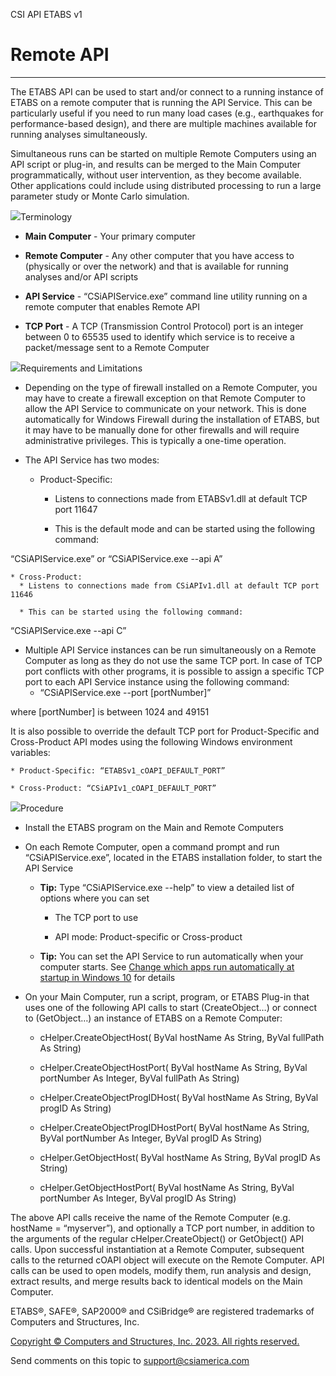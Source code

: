 ﻿

CSI API ETABS v1

# Remote API  
  
---  
  
The ETABS API can be used to start and/or connect to a running instance of
ETABS on a remote computer that is running the API Service. This can be
particularly useful if you need to run many load cases (e.g., earthquakes for
performance-based design), and there are multiple machines available for
running analyses simultaneously.

Simultaneous runs can be started on multiple Remote Computers using an API
script or plug-in, and results can be merged to the Main Computer
programmatically, without user intervention, as they become available. Other
applications could include using distributed processing to run a large
parameter study or Monte Carlo simulation.

![](../icons/SectionExpanded.png)Terminology

  * **Main Computer** \- Your primary computer 

  * **Remote Computer** \- Any other computer that you have access to (physically or over the network) and that is available for running analyses and/or API scripts 

  * **API Service** \- “CSiAPIService.exe” command line utility running on a remote computer that enables Remote API 

  * **TCP Port** \- A TCP (Transmission Control Protocol) port is an integer between 0 to 65535 used to identify which service is to receive a packet/message sent to a Remote Computer 

![](../icons/SectionExpanded.png)Requirements and Limitations

  * Depending on the type of firewall installed on a Remote Computer, you may have to create a firewall exception on that Remote Computer to allow the API Service to communicate on your network. This is done automatically for Windows Firewall during the installation of ETABS, but it may have to be manually done for other firewalls and will require administrative privileges. This is typically a one-time operation.

  * The API Service has two modes: 
    * Product-Specific: 
      * Listens to connections made from ETABSv1.dll at default TCP port 11647 

      * This is the default mode and can be started using the following command: 

“CSiAPIService.exe” or “CSiAPIService.exe --api A”

    * Cross-Product: 
      * Listens to connections made from CSiAPIv1.dll at default TCP port 11646 

      * This can be started using the following command: 

“CSiAPIService.exe --api C”

  * Multiple API Service instances can be run simultaneously on a Remote Computer as long as they do not use the same TCP port. In case of TCP port conflicts with other programs, it is possible to assign a specific TCP port to each API Service instance using the following command: 
    * “CSiAPIService.exe --port [portNumber]”

where [portNumber] is between 1024 and 49151

It is also possible to override the default TCP port for Product-Specific and
Cross-Product API modes using the following Windows environment variables:

    * Product-Specific: “ETABSv1_cOAPI_DEFAULT_PORT”

    * Cross-Product: “CSiAPIv1_cOAPI_DEFAULT_PORT”

![](../icons/SectionExpanded.png)Procedure

  * Install the ETABS program on the Main and Remote Computers

  * On each Remote Computer, open a command prompt and run “CSiAPIService.exe”, located in the ETABS installation folder, to start the API Service 
    * **Tip:** Type “CSiAPIService.exe --help” to view a detailed list of options where you can set 
      * The TCP port to use

      * API mode: Product-specific or Cross-product

    * **Tip:** You can set the API Service to run automatically when your computer starts. See [Change which apps run automatically at startup in Windows 10](https://support.microsoft.com/en-us/help/4026268/windows-10-change-startup-apps) for details 

  * On your Main Computer, run a script, program, or ETABS Plug-in that uses one of the following API calls to start (CreateObject…) or connect to (GetObject…) an instance of ETABS on a Remote Computer: 
    * cHelper.CreateObjectHost( ByVal hostName As String, ByVal fullPath As String) 

    * cHelper.CreateObjectHostPort( ByVal hostName As String, ByVal portNumber As Integer, ByVal fullPath As String) 

    * cHelper.CreateObjectProgIDHost( ByVal hostName As String, ByVal progID As String) 

    * cHelper.CreateObjectProgIDHostPort( ByVal hostName As String, ByVal portNumber As Integer, ByVal progID As String) 

    * cHelper.GetObjectHost( ByVal hostName As String, ByVal progID As String) 

    * cHelper.GetObjectHostPort( ByVal hostName As String, ByVal portNumber As Integer, ByVal progID As String) 

The above API calls receive the name of the Remote Computer (e.g. hostName =
“myserver”), and optionally a TCP port number, in addition to the arguments of
the regular cHelper.CreateObject() or GetObject() API calls. Upon successful
instantiation at a Remote Computer, subsequent calls to the returned cOAPI
object will execute on the Remote Computer. API calls can be used to open
models, modify them, run analysis and design, extract results, and merge
results back to identical models on the Main Computer.

ETABS®, SAFE®, SAP2000® and CSiBridge® are registered trademarks of Computers
and Structures, Inc.  

[Copyright © Computers and Structures, Inc. 2023. All rights
reserved.](http://www.csiamerica.com)

Send comments on this topic to
[support@csiamerica.com](mailto:support%40csiamerica.com?Subject=CSI%20API%20ETABS%20v1)


